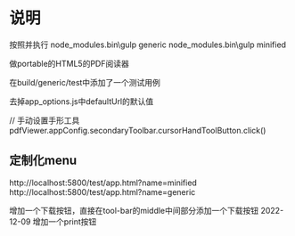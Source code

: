 # 说明

按照并执行
node_modules\.bin\gulp generic
node_modules\.bin\gulp minified

做portable的HTML5的PDF阅读器

在build/generic/test中添加了一个测试用例

去掉app_options.js中defaultUrl的默认值

// 手动设置手形工具
pdfViewer.appConfig.secondaryToolbar.cursorHandToolButton.click()

## 定制化menu

http://localhost:5800/test/app.html?name=minified
http://localhost:5800/test/app.html?name=generic

增加一个下载按钮，直接在tool-bar的middle中间部分添加一个下载按钮
2022-12-09
增加一个print按钮
